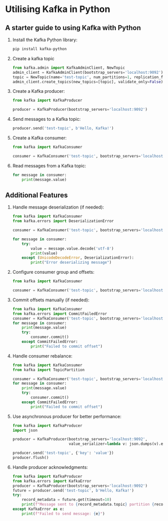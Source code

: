 # Utilising Kafka in Python

## A starter guide to using Kafka with Python

1. Install the Kafka Python library:

   ```bash
   pip install kafka-python
   ```

2. Create a kafka topic

    ```python
    from kafka.admin import KafkaAdminClient, NewTopic
    admin_client = KafkaAdminClient(bootstrap_servers='localhost:9092')
    topic = NewTopic(name='test-topic', num_partitions=1, replication_factor=1)
    admin_client.create_topics(new_topics=[topic], validate_only=False)
    ```

3. Create a Kafka producer:

   ```python
   from kafka import KafkaProducer

   producer = KafkaProducer(bootstrap_servers='localhost:9092')
   ```

4. Send messages to a Kafka topic:

   ```python
   producer.send('test-topic', b'Hello, Kafka!')
   ```

5. Create a Kafka consumer:

   ```python
   from kafka import KafkaConsumer

   consumer = KafkaConsumer('test-topic', bootstrap_servers='localhost:9092')
   ```

6. Read messages from a Kafka topic:

   ```python
   for message in consumer:
       print(message.value)
   ```

## Additional Features

1. Handle message deserialization (if needed):

   ```python
   from kafka import KafkaConsumer
   from kafka.errors import DeserializationError

   consumer = KafkaConsumer('test-topic', bootstrap_servers='localhost:9092')

   for message in consumer:
       try:
           value = message.value.decode('utf-8')
           print(value)
       except (UnicodeDecodeError, DeserializationError):
           print("Error deserializing message")
   ```

2. Configure consumer group and offsets:

   ```python
   from kafka import KafkaConsumer

   consumer = KafkaConsumer('test-topic', bootstrap_servers='localhost:9092', group_id='my-group')
   ```

3. Commit offsets manually (if needed):

   ```python
   from kafka import KafkaConsumer
   from kafka.errors import CommitFailedError
   consumer = KafkaConsumer('test-topic', bootstrap_servers='localhost:9092', group_id='my-group')
   for message in consumer:
       print(message.value)
       try:
           consumer.commit()
       except CommitFailedError:
           print("Failed to commit offset")
   ```

4. Handle consumer rebalance:

   ```python
   from kafka import KafkaConsumer
   from kafka import TopicPartition

   consumer = KafkaConsumer('test-topic', bootstrap_servers='localhost:9092', group_id='my-group')
   for message in consumer:
       print(message.value)
       try:
           consumer.commit()
       except CommitFailedError:
           print("Failed to commit offset")
   ```

5. Use asynchronous producer for better performance:

    ```python
    from kafka import KafkaProducer
    import json

    producer = KafkaProducer(bootstrap_servers='localhost:9092',
                             value_serializer=lambda v: json.dumps(v).encode('utf-8'))

    producer.send('test-topic', {'key': 'value'})
    producer.flush()
    ```

6. Handle producer acknowledgments:

    ```python
    from kafka import KafkaProducer
    from kafka.errors import KafkaError
    producer = KafkaProducer(bootstrap_servers='localhost:9092')
    future = producer.send('test-topic', b'Hello, Kafka!')
    try:
        record_metadata = future.get(timeout=10)
        print(f"Message sent to {record_metadata.topic} partition {record_metadata.partition} at offset {record_metadata.offset}")
    except KafkaError as e:
        print(f"Failed to send message: {e}")
    ```
